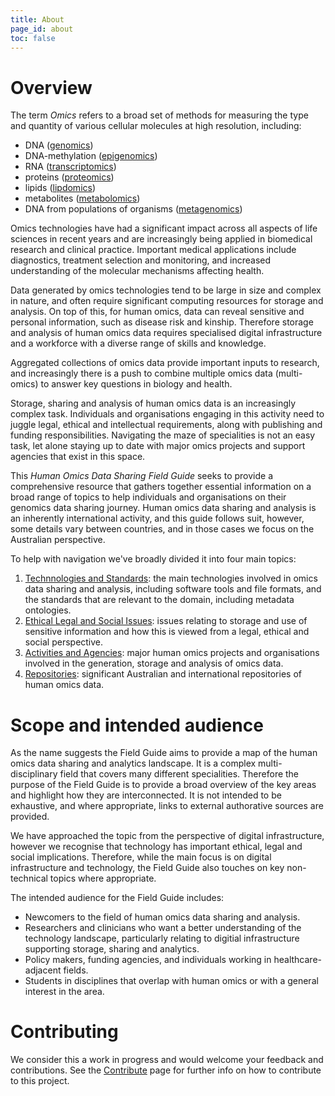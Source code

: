 ```yaml
---
title: About
page_id: about
toc: false
---
```


# Overview

The term *Omics* refers to a broad set of methods for measuring the type and quantity of various cellular molecules at high resolution, including:

 * DNA ([genomics](https://en.wikipedia.org/wiki/Genomics))
 * DNA-methylation ([epigenomics](https://en.wikipedia.org/wiki/Epigenomics))
 * RNA ([transcriptomics](https://en.wikipedia.org/wiki/Transcriptomics_technologies))
 * proteins ([proteomics](https://en.wikipedia.org/wiki/Proteomics))
 * lipids ([lipdomics](https://en.wikipedia.org/wiki/Lipidomics))
 * metabolites ([metabolomics](https://en.wikipedia.org/wiki/Metabolomics))
 * DNA from populations of organisms ([metagenomics](https://en.wikipedia.org/wiki/Metagenomics))

Omics technologies have had a significant impact across all aspects of life sciences in recent years and are increasingly being applied in biomedical research and clinical practice. Important medical applications include diagnostics, treatment selection and monitoring, and increased understanding of the molecular mechanisms affecting health.

Data generated by omics technologies tend to be large in size and complex in nature, and often require significant computing resources for storage and analysis. On top of this, for human omics, data can reveal sensitive and personal information, such as disease risk and kinship. Therefore storage and analysis of human omics data requires specialised digital infrastructure and a workforce with a diverse range of skills and knowledge.

Aggregated collections of omics data provide important inputs to research, and increasingly there is a push to combine multiple omics data (multi-omics) to answer key questions in biology and health.

Storage, sharing and analysis of human omics data is an increasingly complex task. Individuals and organisations engaging in this activity need to juggle legal, ethical and intellectual requirements, along with publishing and funding responsibilities. Navigating the maze of specialities is not an easy task, let alone staying up to date with major omics projects and support agencies that exist in this space. 

This *Human Omics Data Sharing Field Guide* seeks to provide a comprehensive resource that gathers together essential information on a broad range of topics to help individuals and organisations on their genomics data sharing journey. Human omics data sharing and analysis is an inherently international activity, and this guide follows suit, however, some details vary between countries, and in those cases we focus on the Australian perspective.

To help with navigation we've broadly divided it into four main topics:

1. [Technnologies and Standards](technologies_standards): the main technologies involved in omics data sharing and analysis, including software tools and file formats, and the standards that are relevant to the domain, including metadata ontologies.
2. [Ethical Legal and Social Issues](legal_ethical): issues relating to storage and use of sensitive information and how this is viewed from a legal, ethical and social perspective.
3. [Activities and Agencies](activities_agencies): major human omics projects and organisations involved in the generation, storage and analysis of omics data.
4. [Repositories](repositories): significant Australian and international repositories of human omics data.

# Scope and intended audience

As the name suggests the Field Guide aims to provide a map of the human omics data sharing and analytics landscape. It is a complex multi-disciplinary field that covers many different specialities. Therefore the purpose of the Field Guide is to provide a broad overview of the key areas and highlight how they are interconnected. It is not intended to be exhaustive, and where appropriate, links to external authorative sources are provided.

We have approached the topic from the perspective of digital infrastructure, however we recognise that technology has important ethical, legal and social implications. Therefore, while the main focus is on digital infrastructure and technology, the Field Guide also touches on key non-technical topics where appropriate.

The intended audience for the Field Guide includes:

* Newcomers to the field of human omics data sharing and analysis.
* Researchers and clinicians who want a better understanding of the technology landscape, particularly relating to digitial infrastructure supporting storage, sharing and analytics.
* Policy makers, funding agencies, and individuals working in healthcare-adjacent fields.
* Students in disciplines that overlap with human omics or with a general interest in the area.

# Contributing

We consider this a work in progress and would welcome your feedback and contributions. See the [Contribute](contribute) page for further info on how to contribute to this project.
